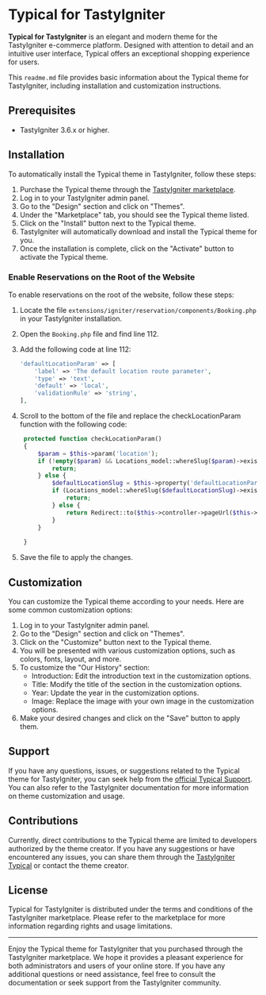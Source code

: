 # Typical for TastyIgniter

**Typical for TastyIgniter** is an elegant and modern theme for the TastyIgniter e-commerce platform. Designed with attention to detail and an intuitive user interface, Typical offers an exceptional shopping experience for users.

This `readme.md` file provides basic information about the Typical theme for TastyIgniter, including installation and customization instructions.

## Prerequisites

- TastyIgniter 3.6.x or higher.

## Installation

To automatically install the Typical theme in TastyIgniter, follow these steps:

1. Purchase the Typical theme through the [TastyIgniter marketplace](https://tastyigniter.com/marketplace/item/tastyigniter-typical).
2. Log in to your TastyIgniter admin panel.
3. Go to the "Design" section and click on "Themes".
4. Under the "Marketplace" tab, you should see the Typical theme listed.
5. Click on the "Install" button next to the Typical theme.
6. TastyIgniter will automatically download and install the Typical theme for you.
7. Once the installation is complete, click on the "Activate" button to activate the Typical theme.

### Enable Reservations on the Root of the Website

To enable reservations on the root of the website, follow these steps:

1. Locate the file `extensions/igniter/reservation/components/Booking.php` in your TastyIgniter installation.
2. Open the `Booking.php` file and find line 112.
3. Add the following code at line 112:

   ```php
   'defaultLocationParam' => [
       'label' => 'The default location route parameter',
       'type' => 'text',
       'default' => 'local',
       'validationRule' => 'string',
   ],
   ```
4. Scroll to the bottom of the file and replace the checkLocationParam function with the following code:
   
   ```php
    protected function checkLocationParam()
    {
        $param = $this->param('location');
        if (!empty($param) && Locations_model::whereSlug($param)->exists()) {
            return;
        } else {
            $defaultLocationSlug = $this->property('defaultLocationParam', 'local'); 
            if (Locations_model::whereSlug($defaultLocationSlug)->exists()) {
                return;
            } else {
                return Redirect::to($this->controller->pageUrl($this->property('localNotFoundPage')));
            }
        }
        
    }
   ```
5. Save the file to apply the changes.

## Customization

You can customize the Typical theme according to your needs. Here are some common customization options:

1. Log in to your TastyIgniter admin panel.
2. Go to the "Design" section and click on "Themes".
3. Click on the "Customize" button next to the Typical theme.
4. You will be presented with various customization options, such as colors, fonts, layout, and more.
5. To customize the "Our History" section:
   - Introduction: Edit the introduction text in the customization options.
   - Title: Modify the title of the section in the customization options.
   - Year: Update the year in the customization options.
   - Image: Replace the image with your own image in the customization options.
6. Make your desired changes and click on the "Save" button to apply them.

## Support

If you have any questions, issues, or suggestions related to the Typical theme for TastyIgniter, you can seek help from the [official Typical Support](https://forum.tastyigniter.com/d/3026-tastyigniter-typical-theme/11). You can also refer to the TastyIgniter documentation for more information on theme customization and usage.

## Contributions

Currently, direct contributions to the Typical theme are limited to developers authorized by the theme creator. If you have any suggestions or have encountered any issues, you can share them through the [TastyIgniter Typical](https://forum.tastyigniter.com/d/3026-tastyigniter-typical-theme/11) or contact the theme creator.

## License

Typical for TastyIgniter is distributed under the terms and conditions of the TastyIgniter marketplace. Please refer to the marketplace for more information regarding rights and usage limitations.

---

Enjoy the Typical theme for TastyIgniter that you purchased through the TastyIgniter marketplace. We hope it provides a pleasant experience for both administrators and users of your online store. If you have any additional questions or need assistance, feel free to consult the documentation or seek support from the TastyIgniter community.
